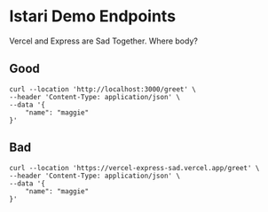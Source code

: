 # Istari Demo Endpoints

Vercel and Express are Sad Together. Where body?


## Good
```
curl --location 'http://localhost:3000/greet' \                        
--header 'Content-Type: application/json' \
--data '{
    "name": "maggie"
}'
```

## Bad

```
curl --location 'https://vercel-express-sad.vercel.app/greet' \
--header 'Content-Type: application/json' \
--data '{
    "name": "maggie"
}'
```